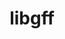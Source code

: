 ---
title: "libgff"
layout: cache
categories: [package, develop]
meta: {"compilers": ["gcc@=7.3.1"], "num_specs": 2, "num_specs_by_stack": {"aws-isc": 1, "aws-isc-aarch64": 1, "root": 2}, "oss": ["amzn2"], "platforms": ["linux"], "stacks": ["aws-isc", "aws-isc-aarch64", "root"], "targets": ["aarch64", "x86_64_v3"], "versions": ["2.0.0"]}
spec_details: [{"compiler": "gcc@=7.3.1", "hash": "6zkkeddqfkgvgbtgdiat5k4dw5zdfnis", "os": "amzn2", "platform": "linux", "size": "-", "stacks": ["aws-isc", "root"], "tarball": "https://binaries.spack.io/develop/build_cache/linux-amzn2-x86_64_v3/gcc-7.3.1/libgff-2.0.0/linux-amzn2-x86_64_v3-gcc-7.3.1-libgff-2.0.0-6zkkeddqfkgvgbtgdiat5k4dw5zdfnis.spack", "target": "x86_64_v3", "variants": ["build_system=cmake", "build_type=Release", "generator=make", "~ipo"], "versions": ["2.0.0"]}, {"compiler": "gcc@=7.3.1", "hash": "ukbxsnstjxlvdsaf5u77nykpjapdhqfq", "os": "amzn2", "platform": "linux", "size": "-", "stacks": ["aws-isc-aarch64", "root"], "tarball": "https://binaries.spack.io/develop/build_cache/linux-amzn2-aarch64/gcc-7.3.1/libgff-2.0.0/linux-amzn2-aarch64-gcc-7.3.1-libgff-2.0.0-ukbxsnstjxlvdsaf5u77nykpjapdhqfq.spack", "target": "aarch64", "variants": ["build_system=cmake", "build_type=Release", "generator=make", "~ipo"], "versions": ["2.0.0"]}]
---